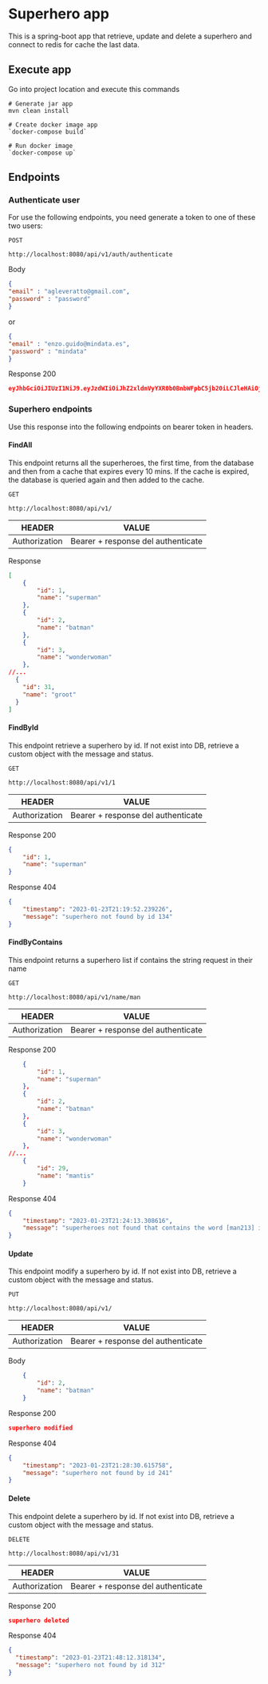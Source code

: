 # Superhero app
This is a spring-boot app that retrieve, update and delete a superhero 
and connect to redis for cache the last data.

## Execute app
Go into project location and execute this commands

    # Generate jar app
    mvn clean install
    
    # Create docker image app
    `docker-compose build`

    # Run docker image
    `docker-compose up`

## Endpoints
### Authenticate user
For use the following endpoints, you need generate a token to one of these two users:

`POST`
``` http request
http://localhost:8080/api/v1/auth/authenticate
```
Body

```json
{
"email" : "agleveratto@gmail.com",
"password" : "password"
}
```

or 

```json
{
"email" : "enzo.guido@mindata.es",
"password" : "mindata"
}
```

Response 200
```json
eyJhbGciOiJIUzI1NiJ9.eyJzdWIiOiJhZ2xldmVyYXR0b0BnbWFpbC5jb20iLCJleHAiOjE2NzQ1ODM0MzMsImlhdCI6MTY3NDQ5NzAzMywiYXV0aG9yaXRpZXMiOlt7ImF1dGhvcml0eSI6IlJPTEVfQURNSU4ifV19.whtDXwR3U76OPycPcN8C-T5bkL9VuIaUVn_XPaq-dWs
```



### Superhero endpoints
Use this response into the following endpoints on bearer token in headers.

#### FindAll
This endpoint returns all the superheroes, the first time, from the database and then from a cache that expires every 10 mins. If the cache is expired, the database is queried again and then added to the cache.

`GET`
``` http request
http://localhost:8080/api/v1/
```

| HEADER | VALUE |
| ------ | ----- |
| Authorization | Bearer + response del authenticate |

Response 
```json
[
	{
		"id": 1,
		"name": "superman"
	},
	{
		"id": 2,
		"name": "batman"
	},
	{
		"id": 3,
		"name": "wonderwoman"
	},
//...
  {
    "id": 31,
    "name": "groot"
  }
]
```

#### FindById
This endpoint retrieve a superhero by id. If not exist into DB, retrieve a custom object with the message and status.

`GET`
``` http request
http://localhost:8080/api/v1/1
```

| HEADER | VALUE |
| ------ | ----- |
| Authorization | Bearer + response del authenticate |

Response 200
```json
{
	"id": 1,
	"name": "superman"
}
```

Response 404
```json
{
	"timestamp": "2023-01-23T21:19:52.239226",
	"message": "superhero not found by id 134"
}
```

#### FindByContains
This endpoint returns a superhero list if contains the string request in their name

`GET`
```http request
http://localhost:8080/api/v1/name/man
```

| HEADER | VALUE |
| ------ | ----- |
| Authorization | Bearer + response del authenticate |

Response 200
```json
	{
		"id": 1,
		"name": "superman"
	},
	{
		"id": 2,
		"name": "batman"
	},
	{
		"id": 3,
		"name": "wonderwoman"
	},
//...
    {
		"id": 29,
		"name": "mantis"
	}
```

Response 404 
```json
{
	"timestamp": "2023-01-23T21:24:13.308616",
	"message": "superheroes not found that contains the word [man213] into their name"
}
```

#### Update
This endpoint modify a superhero by id. If not exist into DB, retrieve a custom object with the message and status.

`PUT`
```http request
http://localhost:8080/api/v1/
```

| HEADER | VALUE |
| ------ | ----- |
| Authorization | Bearer + response del authenticate |

Body
```json
	{
		"id": 2,
		"name": "batman"
	}
```

Response 200
```json
superhero modified
```

Response 404
```json
{
	"timestamp": "2023-01-23T21:28:30.615758",
	"message": "superhero not found by id 241"
}
```

#### Delete
This endpoint delete a superhero by id. If not exist into DB, retrieve a custom object with the message and status.

`DELETE`
```http request
http://localhost:8080/api/v1/31
```

| HEADER | VALUE |
| ------ | ----- |
| Authorization | Bearer + response del authenticate |

Response 200
```json
superhero deleted
```

Response 404
```json
{
  "timestamp": "2023-01-23T21:48:12.318134",
  "message": "superhero not found by id 312"
}
```